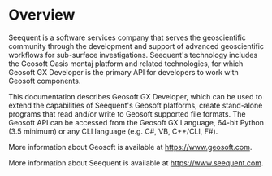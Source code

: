 # Overview
Seequent is a software services company that serves the geoscientific community through the development and support of advanced geoscientific workflows for sub-surface investigations.  Seequent's technology includes the Geosoft Oasis montaj platform and related technologies, for which Geosoft GX Developer is the primary API  for developers to work with Geosoft components.

This documentation describes Geosoft GX Developer, which can be used to extend the capabilities of Seequent's Geosoft platforms, create stand-alone programs that read and/or write to Geosoft supported file formats.  The Geosoft API can be accessed from the Geosoft GX Language, 64-bit Python (3.5 minimum) or any CLI language (e.g. C#, VB, C++/CLI, F#).

More information about Geosoft is available at https://www.geosoft.com.

More information about Seequent is available at https://www.seequent.com.
